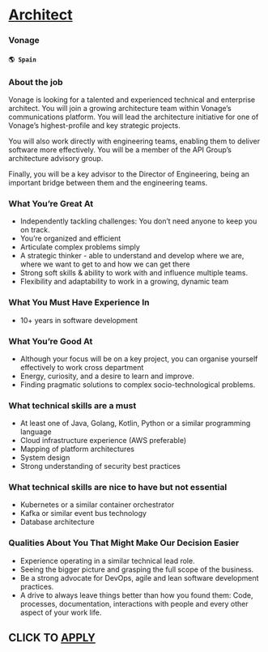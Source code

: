 # [Architect](https://www.remotewlb.com/apply/architect-70871)  
### Vonage  
#### `🌎 Spain`  

### About the job

Vonage is looking for a talented and experienced technical and enterprise architect. You will join a growing architecture team within Vonage’s communications platform. You will lead the architecture initiative for one of Vonage’s highest-profile and key strategic projects.

You will also work directly with engineering teams, enabling them to deliver software more effectively. You will be a member of the API Group’s architecture advisory group.

Finally, you will be a key advisor to the Director of Engineering, being an important bridge between them and the engineering teams.

### What You’re Great At

  * Independently tackling challenges: You don’t need anyone to keep you on track. 
  * You’re organized and efficient
  * Articulate complex problems simply
  * A strategic thinker - able to understand and develop where we are, where we want to get to and how we can get there
  * Strong soft skills & ability to work with and influence multiple teams.
  * Flexibility and adaptability to work in a growing, dynamic team

### What You Must Have Experience In

  * 10+ years in software development

### What You’re Good At

  * Although your focus will be on a key project, you can organise yourself effectively to work cross department
  * Energy, curiosity, and a desire to learn and improve.
  * Finding pragmatic solutions to complex socio-technological problems.

### What technical skills are a must

  * At least one of Java, Golang, Kotlin, Python or a similar programming language
  * Cloud infrastructure experience (AWS preferable)
  * Mapping of platform architectures
  * System design
  * Strong understanding of security best practices

### What technical skills are nice to have but not essential

  * Kubernetes or a similar container orchestrator
  * Kafka or similar event bus technology
  * Database architecture

### Qualities About You That Might Make Our Decision Easier

  * Experience operating in a similar technical lead role.
  * Seeing the bigger picture and grasping the full scope of the business.
  * Be a strong advocate for DevOps, agile and lean software development practices.
  * A drive to always leave things better than how you found them: Code, processes, documentation, interactions with people and every other aspect of your work life.

  
## CLICK TO [APPLY](https://www.remotewlb.com/apply/architect-70871)

